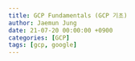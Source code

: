 ```yaml
---
title: GCP Fundamentals (GCP 기초)
author: Jaemun Jung
date: 21-07-20 00:00:00 +0900
categories: [GCP]
tags: [gcp, google]
---
```


